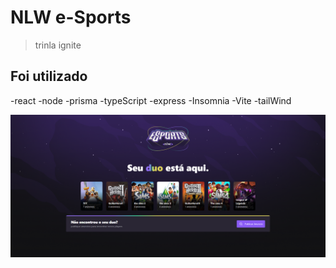 # NLW e-Sports

> trinla ignite

## Foi utilizado

-react
-node
-prisma
-typeScript
-express
-Insomnia
-Vite
-tailWind

![preview.](./web/public/preview..png)
